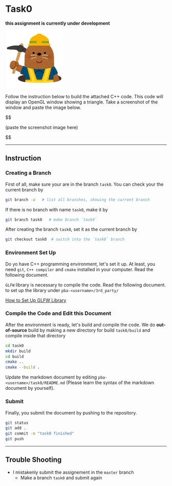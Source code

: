 # Task0

**this assignment is currently under development**

![under construction](../doc/mole.png)



Follow the instruction below to build the attached C++ code. This code will display an OpenGL window showing a triangle.  Take a screenshot of the window and paste the image below.  

$$$$$$

(paste the screenshot image here)

$$$$$$


----




## Instruction 

### Creating a Branch
First of all, make sure your are in the branch `task0`.  You can check your the current branch by

```bash
git branch -a   # list all branches, showing the current branch 
```

If there is no branch with name `task0`, make it by

```bash
git branch task0   # make branch `task0`
```

After creating the branch `task0`, set it as the current branch by

```bash
git checkout task0  # switch into the `task0` branch
```



### Environment Set Up

Do yo have C++ programming environment, let's set it up. At least, you need `git`, `C++ compiler` and `cmake` installed in your computer. Read the following document. 



`GLFW` library is necessary to compile the code. Read the following document. to set up the library under `pba-<username>/3rd_party/`

[How to Set Up GLFW Library](../doc/setup_glfw.md)




### Compile the Code and Edit this Document
After the environment is ready, let's build and compile the code. We do **out-of-source** build by making a new directory for build `task0/build` and compile inside that directory
```bash
cd task0
mkdir build
cd build
cmake .. 
cmake --build .
```
Update the markdown document by editing `pba-<username>/task0/README.md` (Please learn the syntax of the markdown document by yourself).  



### Submit

Finally, you submit the document by pushing to the repository. 

```bash
git status
git add .
git commit -m "task0 finished"
git push
```

----




## Trouble Shooting

- I mistakenly submit the assignement in the `master` branch
  - Make a branch `task0` and submit again








